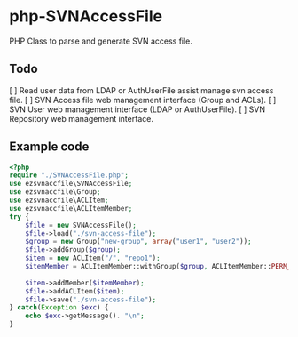 # php-SVNAccessFile

PHP Class to parse and generate SVN access file.

## Todo
[ ] Read user data from LDAP or AuthUserFile assist manage svn access file.
[ ] SVN Access file web management interface (Group and ACLs).
[ ] SVN User web management interface (LDAP or AuthUserFile).
[ ] SVN Repository web management interface.

## Example code
```php
<?php
require "./SVNAccessFile.php";
use ezsvnaccfile\SVNAccessFile;
use ezsvnaccfile\Group;
use ezsvnaccfile\ACLItem;
use ezsvnaccfile\ACLItemMember;
try {
	$file = new SVNAccessFile();
	$file->load("./svn-access-file");
	$group = new Group("new-group", array("user1", "user2"));
	$file->addGroup($group);
	$item = new ACLItem("/", "repo1");
	$itemMember = ACLItemMember::withGroup($group, ACLItemMember::PERM_READWRITE);
	
	$item->addMember($itemMember);
	$file->addACLItem($item);
	$file->save("./svn-access-file");
} catch(Exception $exc) {
	echo $exc->getMessage(). "\n";
}
```
